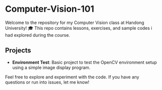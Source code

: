 # Computer-Vision-101

Welcome to the repository for my Computer Vision class at Handong University! 🎓 This repo contains lessons, exercises, and sample codes i had explored during the course.

## Projects

- **Environment Test**: Basic project to test the OpenCV environment setup using a simple image display program.

Feel free to explore and experiment with the code. If you have any questions or run into issues, let me know!
